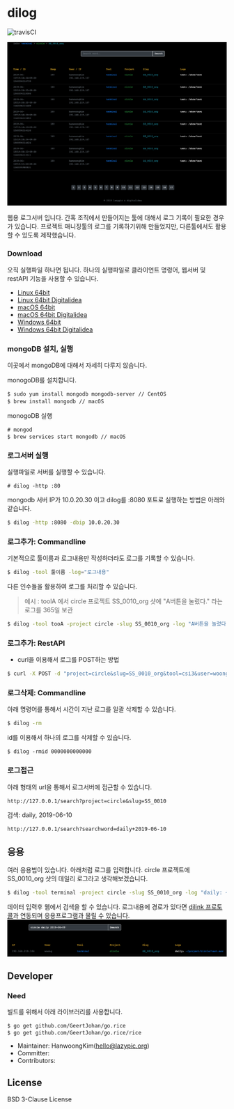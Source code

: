 # dilog

![travisCI](https://secure.travis-ci.org/digital-idea/dilog.png)

![screenshot](figures/screenshot01.png)

웹용 로그서버 입니다.
간혹 조직에서 만들어지는 툴에 대해서 로그 기록이 필요한 경우가 있습니다.
프로젝트 매니징툴의 로그를 기록하기위해 만들었지만, 다른툴에서도 활용할 수 있도록 제작했습니다.

### Download
오직 실행파일 하나면 됩니다.
하나의 실행파일로 클라이언트 명령어, 웹서버 및 restAPI 기능을 사용할 수 있습니다.

- [Linux 64bit](https://github.com/digital-idea/dilog/releases/download/v1.0.5/dilog_linux_x86-64.tgz)
- [Linux 64bit Digitalidea](https://github.com/digital-idea/dilog/releases/download/v1.0.5/dilog_linux_di_x86-64.tgz)
- [macOS 64bit](https://github.com/digital-idea/dilog/releases/download/v1.0.5/dilog_darwin_x86-64.tgz)
- [macOS 64bit Digitalidea](https://github.com/digital-idea/dilog/releases/download/v1.0.5/dilog_darwin_di_x86-64.tgz)
- [Windows 64bit](https://github.com/digital-idea/dilog/releases/download/v1.0.5/dilog_windows_x86-64.tgz)
- [Windows 64bit Digitalidea](https://github.com/digital-idea/dilog/releases/download/v1.0.5/dilog_windows_di_x86-64.tgz)

### mongoDB 설치, 실행
이곳에서 mongoDB에 대해서 자세히 다루지 않습니다.

monogoDB를 설치합니다.

```bash
$ sudo yum install mongodb mongodb-server // CentOS
$ brew install mongodb // macOS
```

monogoDB 실행

```
# mongod
$ brew services start mongodb // macOS
```

### 로그서버 실행
실행파일로 서버를 실행할 수 있습니다.
```
# dilog -http :80
```

mongodb 서버 IP가 10.0.20.30 이고 dilog를 :8080 포트로 실행하는 방법은 아래와 같습니다.

```bash
$ dilog -http :8080 -dbip 10.0.20.30
```


### 로그추가: Commandline
기본적으로 툴이름과 로그내용만 작성하더라도 로그를 기록할 수 있습니다.

```bash
$ dilog -tool 툴이름 -log="로그내용"
```

다른 인수들을 활용하여 로그를 처리할 수 있습니다.

> 예시 : toolA 에서 circle 프로젝트 SS_0010_org 샷에 "A버튼을 눌렀다." 라는 로그를 365일 보관

```bash
$ dilog -tool tooA -project circle -slug SS_0010_org -log "A버튼을 눌렀다." -keep 365
```

### 로그추가: RestAPI
- curl을 이용해서 로그를 POST하는 방법

```bash
$ curl -X POST -d "project=circle&slug=SS_0010_org&tool=csi3&user=woong&keep=180&log=log_text" http://127.0.0.1:8080/api/setlog
```

### 로그삭제: Commandline
아래 명령어를 통해서 시간이 지난 로그를 일괄 삭제할 수 있습니다.

```bash
$ dilog -rm
```

id를 이용해서 하나의 로그를 삭제할 수 있습니다.

```
$ dilog -rmid 0000000000000
```

### 로그접근
아래 형태의 url을 통해서 로그서버에 접근할 수 있습니다.

```
http://127.0.0.1/search?project=circle&slug=SS_0010
```

검색: daily, 2019-06-10
```
http://127.0.0.1/search?searchword=daily+2019-06-10
```

## 응용
여러 응용법이 있습니다. 아래처럼 로그를 입력합니다.
circle 프로젝트에 SS_0010_org 샷의 데일리 로그라고 생각해보겠습니다.

```bash
$ dilog -tool terminal -project circle -slug SS_0010_org -log "daily: ~/project/circle/test.mov"
```

데이터 입력후 웹에서 검색을 할 수 있습니다. 로그내용에 경로가 있다면 [dilink 프로토콜](https://github.com/digital-idea/dilink)과 연동되며 응용프로그램과 물릴 수 있습니다.
![screenshot](figures/ex_daily.png)

## Developer

### Need

빌드를 위해서 아래 라이브러리를 사용합니다.

```
$ go get github.com/GeertJohan/go.rice
$ go get github.com/GeertJohan/go.rice/rice
```

- Maintainer: HanwoongKim(hello@lazypic.org)
- Committer: 
- Contributors: 

## License
BSD 3-Clause License